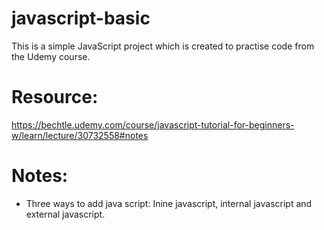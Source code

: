 # javascript-basic

This is a simple JavaScript project which is created to practise code from the Udemy course.

# Resource:

https://bechtle.udemy.com/course/javascript-tutorial-for-beginners-w/learn/lecture/30732558#notes

# Notes:

- Three ways to add java script: Inine javascript, internal javascript and external javascript.
